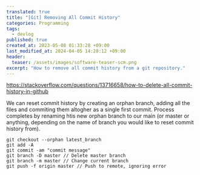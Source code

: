 ```yaml
---
translated: true
title: "[Git] Removing All Commit History"
categories: Programming
tags:
  - devlog
published: true
created_at: 2023-05-08 01:33:28 +09:00
last_modified_at: 2024-04-05 14:28:12 +09:00
header:
  teaser: /assets/images/software-teaser-scm.png
excerpt: "How to remove all commit history from a git repository."
---
```


https://stackoverflow.com/questions/13716658/how-to-delete-all-commit-history-in-github

We can reset commit history by creating an orphan branch, adding all the files and commiting them altogher as a single first commit.  Process completes by renaming htis new orphan branch to our main (or master or anything, depending on the name of branch you would like to reset commit history from). 

```
git checkout --orphan latest_branch
git add -A
git commit -am "commit message"
git branch -D master // Delete master branch
git branch -m master // Change current branch
git push -f origin master // Push to remote, ignoring error
```
